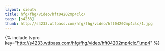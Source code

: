 ```yaml
--- 
layout: sieutv
title: hfg/fhg/video/hft04202mp4clc/
tags: [s4233]
thumb: http://s4233.wtfpass.com/hfg/fhg/video/hft04202mp4clc/1.jpg
---
```

{% include tvpro key="http://s4233.wtfpass.com/hfg/fhg/video/hft04202mp4clc/1.mp4" %} 
